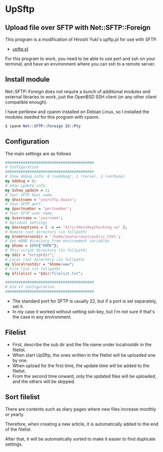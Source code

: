 # UpSftp

## Upload file over SFTP with Net::SFTP::Foreign

This program is a modification of Hiroshi Yuki's upftp.pl for use with SFTP.

- [upftp.pl](https://gist.github.com/hyuki0000/f58ccabccba37b93dbb5823d4f019341) 

For this program to work, you need to be able to use perl and ssh on your terminal,
and have an environment where you can ssh to a remote server.

## Install module

Net::SFTP::Foreign does not require a bunch of additional modules and external libraries
to work, just the OpenBSD SSH client (or any other client compatible enough).

I have perlbrew and cpanm installed on Debian Linux, 
so I installed the modules needed for this program with cpanm.

```perl
$ cpanm Net::SFTP::Foreign IO::Pty
```

## Configuration

The main settings are as follows

```perl
########################################
# Configuration
########################################
# Show debug info: 0 (nodebug), 1 (terse), 2 (verbose)
my $debug = 0;
# Show update info.
my $show_update = 1;
# Your SFTP host name.
my $hostname = 'yoursftp.doain';
# Your SFTP port.
my $portnumber = 'portnumber';
# Your SFTP user name.
my $username = 'yourname';
# Optional settings
my $moreoptions = [ -o => 'StrictHostKeyChecking no' ];
# Remote root directory (in fullpath)
my $remoterootdir = '/home/youraccount/public_html';
# Get HOME directory from environment variables
my $home = $ENV{"HOME"};
# This script directory (in fullpath)
my $dir = "scriptdir";
# Local root directory (in fullpath)
my $localrootdir = "$home/www";
# File list (in fullpath)
my $filelist = "$dir/filelist.txt";

########################################
# End of configuration.
########################################
```

- The standard port for SFTP is usually 22, but if a port is set separately, set it.
- In my case it worked without setting ssh-key, but I'm not sure if that's the case in any environment.

## Filelist

- First, describe the sub dir and the file name under localrootdir in the filelist.
- When start UpSftp, the ones written in the filelist will be uploaded one by one.
- When upload for the first time, the update time will be added to the filelist.
- From the second time onward, only the updated files will be uploaded, and the others will be skipped.

## Sort filelist 

There are contents such as diary pages where new files increase monthly or yearly.

Therefore, when creating a new article, it is automatically added to the end of the filelist.

After that, it will be automatically sorted to make it easier to find duplicate settings.


